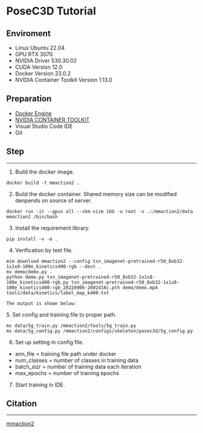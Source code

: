 # PoseC3D Tutorial

## Enviroment
- Linux Ubuntu 22.04
- GPU RTX 3070
- NVIDIA Driver 530.30.02
- CUDA Version 12.0
- Docker Version 23.0.2
- NVIDIA Container Toolkit Version 1.13.0
## Preparation
- [Docker Engine](https://docs.docker.com/engine/install/ubuntu/)
- [NVIDIA CONTAINER TOOLKIT](https://docs.nvidia.com/datacenter/cloud-native/container-toolkit/install-guide.html)
- Visual Studio Code IDE
- Git
## Step
---
1. Build the docker image.
```
docker build -t mmaction2 .
```
2. Build the docker container.
Shared memory size can be modified denpends on source of server.
```
docker run -it --gpus all --shm-size 16G -u root -v .:/mmaction2/data mmaction2 /bin/bash
```
3. Install the requirement library.
```
pip install -v -e .
```
4. Verification by test file.
```
mim download mmaction2 --config tsn_imagenet-pretrained-r50_8xb32-1x1x8-100e_kinetics400-rgb --dest .
mv demo/demo.py .
python demo.py tsn_imagenet-pretrained-r50_8xb32-1x1x8-100e_kinetics400-rgb.py tsn_imagenet-pretrained-r50_8xb32-1x1x8-100e_kinetics400-rgb_20220906-2692d16c.pth demo/demo.mp4 tools/data/kinetics/label_map_k400.txt
```
```
The output is shown below:
```
[](https://github.com/nianjingfeng/mmaction2_tutorial/blob/master/line_20230508_195041.png)
5. Set config and training file to proper path.
```
mv data/5g_train.py /mmaction2/tools/5g_train.py
mv data/5g_config.py /mmaction2/configs/skeleton/posec3d/5g_config.py
```
6. Set up setting in config file.
- ann_file = training file path under docker
- num_classes = number of classes in training data
- batch_sizr = number of training data each iteration
- max_epochs = number of training epochs
7. Start training in IDE.
## Citation
---
[mmaction2](https://github.com/open-mmlab/mmaction2)